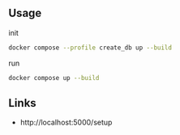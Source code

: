 ## Usage

init

```sh
docker compose --profile create_db up --build
```

run

```sh
docker compose up --build
```

## Links

- http://localhost:5000/setup

